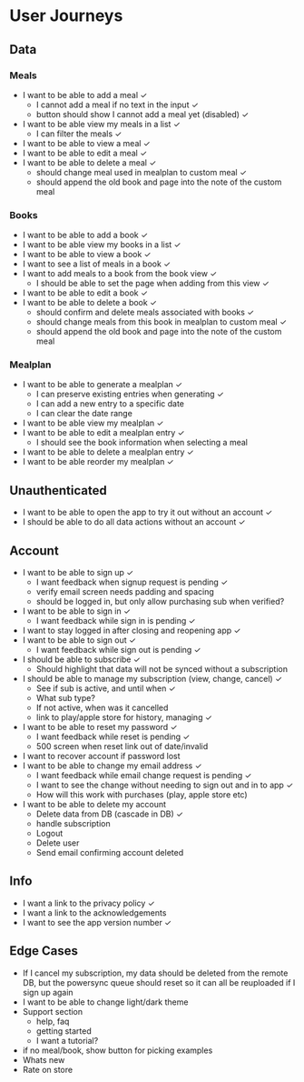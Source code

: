 # User Journeys

## Data

### Meals

- I want to be able to add a meal ✓
  - I cannot add a meal if no text in the input ✓
  - button should show I cannot add a meal yet (disabled) ✓
- I want to be able view my meals in a list ✓
  - I can filter the meals ✓
- I want to be able to view a meal ✓
- I want to be able to edit a meal ✓
- I want to be able to delete a meal ✓
  - should change meal used in mealplan to custom meal ✓
  - should append the old book and page into the note of the custom meal

### Books

- I want to be able to add a book ✓
- I want to be able view my books in a list ✓
- I want to be able to view a book ✓
- I want to see a list of meals in a book ✓
- I want to add meals to a book from the book view ✓
  - I should be able to set the page when adding from this view ✓
- I want to be able to edit a book ✓
- I want to be able to delete a book ✓
  - should confirm and delete meals associated with books ✓
  - should change meals from this book in mealplan to custom meal ✓
  - should append the old book and page into the note of the custom meal

### Mealplan

- I want to be able to generate a mealplan ✓
  - I can preserve existing entries when generating ✓
  - I can add a new entry to a specific date
  - I can clear the date range
- I want to be able view my mealplan ✓
- I want to be able to edit a mealplan entry ✓
  - I should see the book information when selecting a meal
- I want to be able to delete a mealplan entry ✓
- I want to be able reorder my mealplan ✓

## Unauthenticated

- I want to be able to open the app to try it out without an account ✓
- I should be able to do all data actions without an account ✓

## Account

- I want to be able to sign up ✓
  - I want feedback when signup request is pending ✓
  - verify email screen needs padding and spacing
  - should be logged in, but only allow purchasing sub when verified?
- I want to be able to sign in ✓
  - I want feedback while sign in is pending ✓
- I want to stay logged in after closing and reopening app ✓
- I want to be able to sign out ✓
  - I want feedback while sign out is pending ✓
- I should be able to subscribe ✓
  - Should highlight that data will not be synced without a subscription
- I should be able to manage my subscription (view, change, cancel) ✓
  - See if sub is active, and until when ✓
  - What sub type?
  - If not active, when was it cancelled
  - link to play/apple store for history, managing ✓
- I want to be able to reset my password ✓
  - I want feedback while reset is pending ✓
  - 500 screen when reset link out of date/invalid
- I want to recover account if password lost
- I want to be able to change my email address ✓
  - I want feedback while email change request is pending ✓
  - I want to see the change without needing to sign out and in to app ✓
  - How will this work with purchases (play, apple store etc)
- I want to be able to delete my account
  - Delete data from DB (cascade in DB) ✓
  - handle subscription
  - Logout
  - Delete user
  - Send email confirming account deleted

## Info

- I want a link to the privacy policy ✓
- I want a link to the acknowledgements
- I want to see the app version number ✓

## Edge Cases

- If I cancel my subscription, my data should be deleted from the remote DB, but the powersync queue should reset so it can all be reuploaded if I sign up again
- I want to be able to change light/dark theme
- Support section
  - help, faq
  - getting started
  - I want a tutorial?
- if no meal/book, show button for picking examples
- Whats new
- Rate on store
